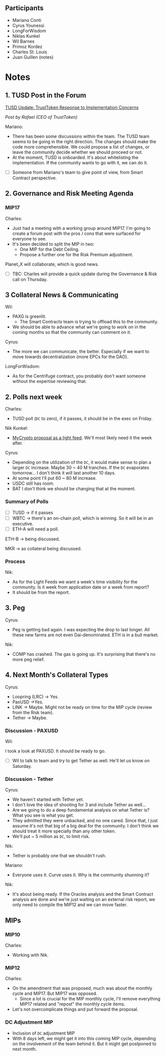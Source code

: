 ## Participants

- Mariano Conti
- Cyrus Younessi
- LongForWisdom
- Niklas Kunkel
- Wil Barnes
- Primoz Kordez
- Charles St. Louis
- Juan Guillen (notes)

# Notes

## 1. TUSD Post in the Forum

[TUSD Update: TrustToken Response to Implementation Concerns](https://forum.makerdao.com/t/tusd-update-trusttoken-response-to-implementation-concerns/3407)

*Post by Rafael (CEO of TrustToken)*

Mariano: 

- There has been some discussions within the team. The TUSD team seems to be going in the right direction. The changes should make the code more comprehensible. We could propose a list of changes, or leave the community decide whether we should proceed or not.
- At the moment, TUSD is onboarded. It's about whitelisting the implementation. If the community wants to go with it, we can do it.
- [ ]  Someone from Mariano's team to give point of view, from Smart Contract perspective.

## 2. Governance and Risk Meeting Agenda

### MIP17

Charles:

- Just had a meeting with a working group around MIP17. I'm going to create a forum post with the pros / cons that were surfaced for everyone to see.
- It's been decided to split the MIP in two:
    - One MIP for the Debt Ceiling.
    - Propose a further one for the Risk Premium adjustment.

Planet_X will collaborate, which is good news.

- [ ]  TBC: Charles will provide a quick update during the Governance & Risk call on Thursday.

## 3 Collateral News & Communicating

Wil:

- PAXG is greenlit.
    - The Smart Contracts team is trying to offload this to the community.
- We should be able to advance what we're going to work on in the coming months so that the community can comment on it.

Cyrus:

- The more we can communicate, the better. Especially if we want to move towards decentralization (more EPCs for the DAO).

LongForWisdom:

- As for the Centrifuge contract, you probably don't want someone without the expertise reviewing that.

## 2. Polls next week

Charles:

- TUSD poll (`DC` to zero), if it passes, it should be in the exec on Friday.

Nik Kunkel: 

- [MyCrypto proposal as a light feed](https://forum.makerdao.com/t/mip10c14-sp6-proposal-appoint-mycrypto-as-a-light-feed/3383). We'll most likely need it the week after.

Cyrus:

- Depending on the utilization of the `DC`, it would make sense to plan a larger `DC` increase. Maybe 30 ~ 40 M tranches. If the `DC` evaporates tomorrow... I don't think it will last another 10 days.
- At some point I'll put 60 ~ 80 M increase.
- USDC still has room.
- BAT I don't think we should be changing that at the moment.

### Summary of Polls

- [ ]  TUSD → if it passes
- [ ]  WBTC → there's an on-chain poll, which is winning. So it will be in an executive.
- [ ]  ETH-A will need a poll.

ETH-B → being discussed.

MKR → as collateral being discussed.

### Process

Nik:

- As for the Light Feeds we want a week's time visibility for the community. Is it week from application date or a week from report?
- It should be from the report.

## 3. Peg

Cyrus:

- Peg is getting bad again. I was expecting the drop to last longer. All these new farms are not even Dai-denominated. ETH is in a bull market.

Nik:

- COMP has crashed. The gas is going up. It's surprising that there's no more peg relief.

## 4. Next Month's Collateral Types

Cyrus:

- Loopring (LRC) → Yes.
- PaxUSD →Yes.
- LINK → Maybe. Might not be ready on time for the MIP cycle (review from the Risk team).
- Tether → Maybe.

### Discussion - PAXUSD

Wil:

I took a look at PAXUSD. It should be ready to go.

- [ ]  Wil to talk to team and try to get Tether as well. He'll let us know on Saturday.

### Discussion - Tether

Cyrus:

- We haven't started with Tether yet.
- I don't love the idea of shooting for 3 and include Tether as well...
- Are we going to do a deep fundamental analysis on what Tether is? What you see is what you get.
- They admitted they were unbacked, and no one cared. Since that, I just assume it's not that big of a big deal for the community. I don't think we should treat it more specially than any other token.
- We'll put ~ 5 million as `DC`, to limit risk.

Nik:

- Tether is probably one that we shouldn't rush.

Mariano:

- Everyone uses it. Curve uses it. Why is the community shunning it?

Nik:

- It's about being ready. If the Oracles analysis and the Smart Contract analysis are done and we're just waiting on an external risk report, we only need to compile the MIP12 and we can move faster.

## MIPs

### MIP10

Charles:

- Working with Nik.

### MIP12

Charles:

- On the amendment that was proposed, much was about the monthly cycle and MIP17. But MIP17 was opposed.
    - Since a lot is crucial for the MIP monthly cycle, I'll remove everything MIP17 related and "repost" the monthly cycle items.
- Let's not overcomplicate things and put forward the proposal.

### DC Adjustment MIP

- Inclusion of `DC` adjustment MIP
- With 8 days left, we might get it into this coming MIP cycle, depending on the involvement of the team behind it. But it might get postponed to next month.
